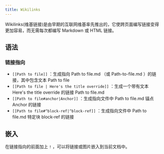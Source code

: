 ```yaml
---
title: Wikilinks
---
```

Wikilinks(维基链接)是由早期的互联网维基率先推出的，它使跨页面编写链接变得更加容易，而无需每次都编写 Markdown 或 HTML 链接。

## 语法
### 链接指向
* `[[Path to file]]` ：生成指向 Path to file.md （或 Path-to-file.md ）的链接，其中包含文本 Path to file
* `[[Path to file | Here's the title override]]` ：生成一个带有文本 Here's the title override 的链接 Path to file.md
* `[[Path to file#anchor|Anchor]]` ：生成指向文件中 Path to file.md 锚点 Anchor 的链接
* `[[Path to file#^block-ref|^block-ref]]` ：生成指向文件中 Path to file.md 特定块 block-ref 的链接

## 嵌入
在链接指向的前面加上 `!` ，可以将链接或图片嵌入到当前文档中。